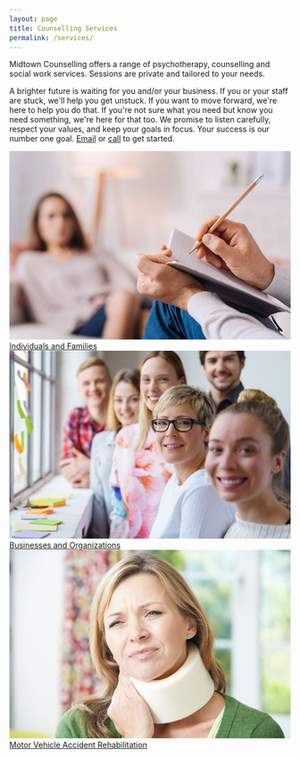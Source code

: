 ```yaml
---
layout: page
title: Counselling Services
permalink: /services/
---
```

Midtown Counselling offers a range of psychotherapy, counselling and social work services. Sessions are private and tailored to your needs. 

A brighter future is waiting for you and/or your business. If you or your staff are stuck, we'll help you get unstuck. If you want to move forward, we're here to help you do that. If you're not sure what you need but know you need something, we're here for that too. We promise to listen carefully, respect your values, and keep your goals in focus. Your success is our number one goal. [Email](mailto:info@midtowncounselling.ca) or [call](tel:2263133335) to get started.

<div class="image-jump-links">
    <div class="jump-link">
        <a href="/services/individuals">
            <img src="/assets/images/session2.jpg" alt="">
            <div class="jump-link-text">Individuals and Families</div>
        </a>
    </div>
    <div class="jump-link">
        <a href="/services/businesses">
            <img src="/assets/images/family-window.jpg" alt="">
            <div class="jump-link-text">Businesses and Organizations</div>
        </a>
    </div>
    <div class="jump-link">
        <a href="/services/mva">
            <img src="/assets/images/sore.jpg" alt="">
            <div class="jump-link-text">Motor Vehicle Accident Rehabilitation</div>
        </a>
    </div>
</div>
